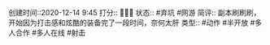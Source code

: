 
创建时间::2020-12-14 9:45
打分:: 💛💛💛
状态:: #弃坑 #网游 
简评:: 副本刷刷刷，开始因为打击感和炫酷的装备完了一段时间，奈何太肝
类型:: #动作 #半开放 #多人合作 #多人在线 #射击 